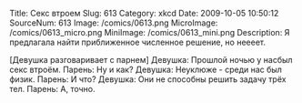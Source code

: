 Title: Секс втроем 
Slug: 613 
Category: xkcd 
Date: 2009-10-05 10:50:12 
SourceNum: 613 
Image: /comics/0613.png 
MicroImage: /comics/0613_micro.png 
MiniImage: /comics/0613_mini.png 
Description: Я предлагала найти приближенное численное решение, но неееет. 

[Девушка разговаривает с парнем]
Девушка: Прошлой ночью у насбыл секс втроём.
Парень: Ну и как?
Девушка: Неуклюже - среди нас был физик.
Парень: И что?
Девушка: Они не способны решить задачу трёх тел.
Парень: А, точно.